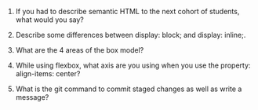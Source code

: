 1. If you had to describe semantic HTML to the next cohort of students, what would you say?

2. Describe some differences between display: block; and display: inline;.

3. What are the 4 areas of the box model?

4. While using flexbox, what axis are you using when you use the property: align-items: center?

5. What is the git command to commit staged changes as well as write a message?
